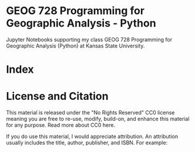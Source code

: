# GEOG 728 Programming for Geographic Analysis - Python
Jupyter Notebooks supporting my class GEOG 728 Programming for Geographic Analysis (Python) at Kansas State University.

# Index

# License and Citation
This material is released under the "No Rights Reserved" CC0 license meaning you are free to re-use, modify, build-on, and enhance this material for any purpose. Read more about CC0 here.

If you do use this material, I would appreciate attribution. An attribution usually includes the title, author, publisher, and ISBN. For example:
